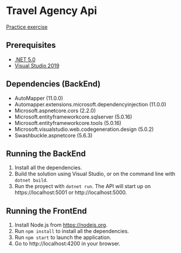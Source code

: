 # Travel Agency Api  
[Practice exercise](https://docs.google.com/document/d/1EUAziU2b43KroIyTzYQxS3P9njsx4KCJ/edit#heading=h.gjdgxs)

## Prerequisites
* [.NET 5.0](https://dotnet.microsoft.com/en-us/download/dotnet/5.0)
* [Visual Studio 2019](https://visualstudio.microsoft.com/downloads/)

## Dependencies (BackEnd)
* AutoMapper (11.0.0)
* Automapper.extensions.microsoft.dependencyinjection (11.0.0)
* Microsoft.aspnetcore.cors (2.2.0)
* Microsoft.entityframeworkcore.sqlserver (5.0.16)
* Microsoft.entityframeworkcore.tools (5.0.16)
* Microsoft.visualstudio.web.codegeneration.design (5.0.2)
* Swashbuckle.aspnetcore (5.6.3)

## Running the BackEnd
1. Install all the dependencies.
2. Build the solution using Visual Studio, or on the command line with `dotnet build`.
3. Run the proyect with `dotnet run`. The API will start up on https://localhost:5001 or http://localhost:5000.

## Running the FrontEnd
1. Install Node.js from https://nodejs.org.
2. Run `npm install` to install all the dependencies.
3. Run `npm start` to launch the application.
4. Go to http://localhost:4200 in your browser.